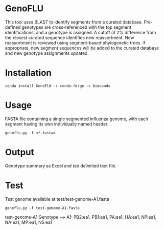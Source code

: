 # GenoFLU

This tool uses BLAST to identify segments from a curated database. Pre-defined genotypes are cross-referenced with the top segment identifications, and a genotype is assigned. A cutoff of 2% difference from the closest curated sequence identifies new reassortment. New reassortment is reviewed using segment-based phylogenetic trees. If appropriate, new segment sequences will be added to the curated database and new genotype assignments updated.

# Installation

```
conda install GenoFlU -c conda-forge -c bioconda
```

# Usage

FASTA file containing a single segmented influenza genome, with each segment having its own individually named header.

```
genoflu.py -f <*.fasta>
```

# Output

Genotype summary as Excel and tab delimited text file.

# Test

Test genome available at test/test-genome-A1.fasta

```
genoflu.py -f test-genome-A1.fasta
```

test-genome-A1 Genotype --> A1: PB2:ea1, PB1:ea1, PA:ea1, HA:ea1, NP:ea1, NA:ea1, MP:ea1, NS:ea1
